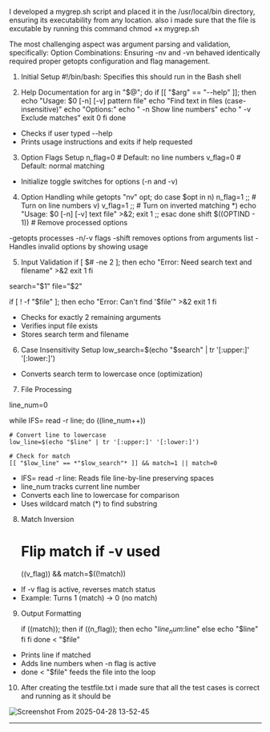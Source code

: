 I developed a mygrep.sh script and placed it in the /usr/local/bin directory, ensuring its executability from any location.
also i made sure that the file is excutable by running this command chmod +x mygrep.sh 

The most challenging aspect was argument parsing and validation, specifically:
Option Combinations: Ensuring -nv and -vn behaved identically required proper getopts configuration and flag management.



1. Initial Setup
#!/bin/bash: Specifies this should run in the Bash shell


2. Help Documentation
for arg in "$@"; do
    if [[ "$arg" == "--help" ]]; then
        echo "Usage: $0 [-n] [-v] pattern file"
        echo "Find text in files (case-insensitive)"
        echo "Options:"
        echo "  -n  Show line numbers"
        echo "  -v  Exclude matches"
        exit 0
    fi
done

- Checks if user typed --help
- Prints usage instructions and exits if help requested



3. Option Flags Setup
n_flag=0  # Default: no line numbers
v_flag=0  # Default: normal matching

- Initialize toggle switches for options (-n and -v)



4. Option Handling
while getopts "nv" opt; do
    case $opt in
        n) n_flag=1 ;;     # Turn on line numbers
        v) v_flag=1 ;;     # Turn on inverted matching
        *) echo "Usage: $0 [-n] [-v] text file" >&2; exit 1 ;;
    esac
done
shift $((OPTIND - 1))     # Remove processed options



-getopts processes -n/-v flags
-shift removes options from arguments list
-Handles invalid options by showing usage




5. Input Validation
if [ $# -ne 2 ]; then
    echo "Error: Need search text and filename" >&2
    exit 1
fi

search="$1"
file="$2"

if [ ! -f "$file" ]; then
    echo "Error: Can't find '$file'" >&2
    exit 1
fi

- Checks for exactly 2 remaining arguments
- Verifies input file exists
- Stores search term and filename



6. Case Insensitivity Setup
low_search=$(echo "$search" | tr '[:upper:]' '[:lower:]')

- Converts search term to lowercase once (optimization)




7. File Processing

line_num=0

while IFS= read -r line; do
    ((line_num++))
    
    # Convert line to lowercase
    low_line=$(echo "$line" | tr '[:upper:]' '[:lower:]')
    
    # Check for match
    [[ "$low_line" == *"$low_search"* ]] && match=1 || match=0

- IFS= read -r line: Reads file line-by-line preserving spaces
- line_num tracks current line number
- Converts each line to lowercase for comparison
- Uses wildcard match (*) to find substring



8. Match Inversion
    # Flip match if -v used
    ((v_flag)) && match=$((!match))

- If -v flag is active, reverses match status
- Example: Turns 1 (match) → 0 (no match)



9. Output Formatting

    if ((match)); then
        if ((n_flag)); then
            echo "$line_num:$line"
        else
            echo "$line"
        fi
    fi
done < "$file"


- Prints line if matched
- Adds line numbers when -n flag is active
- done < "$file" feeds the file into the loop


10. After creating the testfile.txt i made sure that all the test cases is correct and running as it should be

![Screenshot From 2025-04-28 13-52-45](https://github.com/user-attachments/assets/37e33629-6efd-428d-a449-25e263e693f3)

-----------------------------------------------------------------------------------------------------------------------------------------------------------------------------------------------------------------
